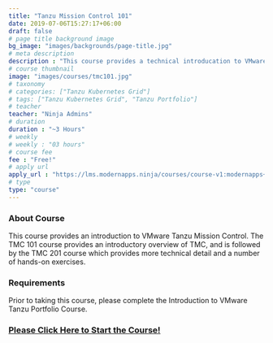```yaml
---
title: "Tanzu Mission Control 101"
date: 2019-07-06T15:27:17+06:00
draft: false
# page title background image
bg_image: "images/backgrounds/page-title.jpg"
# meta description
description : "This course provides a technical introducation to VMware Tanzu Mission Control"
# course thumbnail
image: "images/courses/tmc101.jpg"
# taxonomy
# categories: ["Tanzu Kubernetes Grid"]
# tags: ["Tanzu Kubernetes Grid", "Tanzu Portfolio"]
# teacher
teacher: "Ninja Admins"
# duration
duration : "~3 Hours"
# weekly
# weekly : "03 hours"
# course fee
fee : "Free!"
# apply url
apply_url : "https://lms.modernapps.ninja/courses/course-v1:modernapps+COU-MC8251+Perpetual/about"
# type
type: "course"
---
```



### About Course

This course provides an introduction to VMware Tanzu Mission Control. The TMC 101 course provides an introductory overview of TMC, and is followed by the TMC 201 course which provides more technical detail and a number of hands-on exercises. </p>

### Requirements

Prior to taking this course, please complete the Introduction to VMware Tanzu Portfolio Course.

### [Please Click Here to Start the Course!](https://www.modernapps.ninja/courses/course-v1:modernapps+COU-MC8251+Perpetual/about)
